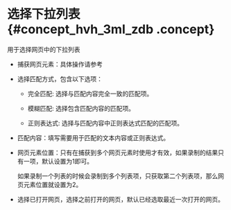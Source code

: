 # 选择下拉列表 {#concept_hvh_3ml_zdb .concept}

用于选择网页中的下拉列表

-   捕获网页元素：具体操作请参考

-   选择匹配方式，包含以下选项：

    -   完全匹配: 选择与匹配内容完全一致的匹配项。

    -   模糊匹配: 选择包含匹配内容的匹配项。

    -   正则表达式: 选择与匹配内容中正则表达式匹配的匹配项。

-   匹配内容：填写需要用于匹配的文本内容或正则表达式。

-   网页元素位置：只有在捕获到多个网页元素时使用才有效，如果录制的结果只有一项，默认设置为1即可。

    如果录制一个列表的时候会录制到多个列表项，只获取第二个列表项，那么网页元素位置就设置为2。

-   选择已打开网页，选择之前打开的网页，默认已经选取最近一次打开的网页。


